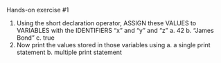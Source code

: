 Hands-on exercise #1
1. Using the short declaration operator, ASSIGN these VALUES to VARIABLES with the
IDENTIFIERS “x” and “y” and “z”
a. 42
b. “James Bond”
c. true
2. Now print the values stored in those variables using
a. a single print statement
b. multiple print statement
